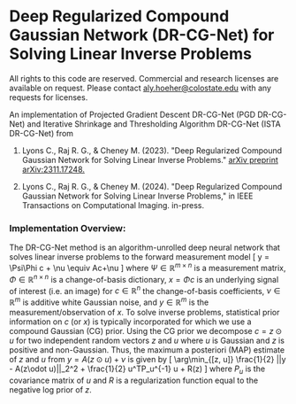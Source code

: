 # Deep Regularized Compound Gaussian Network (DR-CG-Net) for Solving Linear Inverse Problems
All rights to this code are reserved. Commercial and research licenses are available on request. Please contact aly.hoeher@colostate.edu with any requests for licenses.


An implementation of Projected Gradient Descent DR-CG-Net (PGD DR-CG-Net) and Iterative Shrinkage and Thresholding Algorithm DR-CG-Net (ISTA DR-CG-Net) from
  1. Lyons C., Raj R. G., & Cheney M. (2023). "Deep Regularized Compound Gaussian Network for Solving Linear Inverse Problems." [arXiv preprint arXiv:2311.17248.](https://arxiv.org/abs/2311.17248#:~:text=Deep%20Regularized%20Compound%20Gaussian%20Network%20for%20Solving%20Linear%20Inverse%20Problems,-Carter%20Lyons%2C%20Raghu&text=Incorporating%20prior%20information%20into%20inverse,facilitating%20robust%20inverse%20problem%20solutions.)

  2. Lyons C., Raj R. G., & Cheney M. (2024). "Deep Regularized Compound Gaussian Network for Solving Linear Inverse Problems," in IEEE Transactions on Computational Imaging. in-press.


### Implementation Overview:
The DR-CG-Net method is an algorithm-unrolled deep neural network that solves linear inverse problems to the forward measurement model
\[
y = \Psi\Phi c + \nu \equiv Ac+\nu
\]
where $\Psi\in\mathbb{R}^{m\times n}$ is a measurement matrix, $\Phi\in\mathbb{R}^{n\times n}$ is a change-of-basis dictionary, $x = \Phi c$ is an underlying signal of interest (i.e. an image) for $c\in\mathbb{R}^n$ the change-of-basis coefficients, $\nu\in\mathbb{R}^m$ is additive white Gaussian noise, and $y\in\mathbb{R}^m$ is the measurement/observation of $x$. To solve inverse problems, statistical prior information on $c$ (or $x$) is typically incorporated for which we use a compound Gaussian (CG) prior. Using the CG prior we decompose $c = z\odot u$ for two independent random vectors $z$ and $u$ where $u$ is Gaussian and $z$ is positive and non-Gaussian. Thus, the maximum a posteriori (MAP) estimate of $z$ and $u$ from $y = A(z\odot u)+\nu$ is given by
\[
\arg\min_{[z, u]} \frac{1}{2} ||y - A(z\odot u)||_2^2 + \frac{1}{2} u^TP_u^{-1} u + R(z)
\]
where $P_u$ is the covariance matrix of $u$ and $R$ is a regularization function equal to the negative log prior of $z$.
